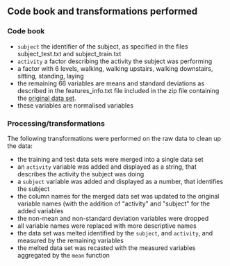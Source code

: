 ## Code book and transformations performed
### Code book
- ```subject``` the identifier of the subject, as specified in the files subject_test.txt and subject_train.txt
- ```activity``` a factor describing the activity the subject was performing
 - a factor with 6 levels, walking, walking upstairs, walking downstairs, sitting, standing, laying
- the remaining 66 variables are means and standard deviations as described in the features_info.txt file included
  in the zip file containing the [original data set](http://archive.ics.uci.edu/ml/machine-learning-databases/00240/UCI%20HAR%20Dataset.zip).  
 - these variables are normalised variables
 

### Processing/transformations
The following transformations were performed on the raw data to clean up the data:
 - the training and test data sets were merged into a single data set
 - an ```activity``` variable was added and displayed as a string, that describes the activity the subject was doing
 - a ```subject``` variable was added and displayed as a number, that identifies the subject
 - the column names for the merged data set was updated to the original variable names (with the addition of "activity" and "subject" for the added variables
 - the non-mean and non-standard deviation variables were dropped
 - all variable names were replaced with more descriptive names
 - the data set was melted identified by the ```subject```, and ```activity```, and measured by the remaining variables
 - the melted data set was recasted with the measured variables aggregated by the ```mean``` function


